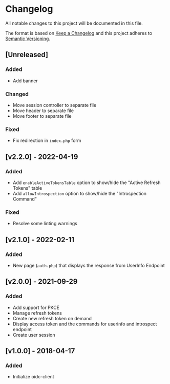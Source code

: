 # Changelog

All notable changes to this project will be documented in this file.

The format is based on [Keep a Changelog](https://keepachangelog.com/en/1.0.0/)
and this project adheres to [Semantic Versioning](https://semver.org/spec/v2.0.0.html).

## [Unreleased]

### Added

- Add banner

### Changed

- Move session controller to separate file
- Move header to separate file
- Move footer to separate file

### Fixed

- Fix redirection in `index.php` form

## [v2.2.0] - 2022-04-19

### Added

- Add `enableActiveTokensTable` option to show/hide the "Active Refresh Tokens" table
- Add `allowIntrospection` option to show/hide the "Introspection Command"

### Fixed

- Resolve some linting warnings

## [v2.1.0] - 2022-02-11

### Added

- New page (`auth.php`) that displays the response from UserInfo Endpoint

## [v2.0.0] - 2021-09-29

### Added

- Add support for PKCE
- Manage refresh tokens
- Create new refresh token on demand
- Display access token and the commands for userinfo and introspect endpoint
- Create user session

## [v1.0.0] - 2018-04-17

### Added

- Initialize oidc-client
